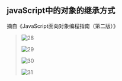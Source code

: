## javaScript中的对象的继承方式

摘自《JavaScript面向对象编程指南（第二版）》

> ![28](https://github.com/LQ55/notes/blob/master/%E4%BB%93%E5%BA%93%E5%9B%BE%E5%BA%93/28.png)
>
> ![29](https://github.com/LQ55/notes/blob/master/%E4%BB%93%E5%BA%93%E5%9B%BE%E5%BA%93/29.png)
>
> ![30](https://github.com/LQ55/notes/blob/master/%E4%BB%93%E5%BA%93%E5%9B%BE%E5%BA%93/30.jpg)
>
> ![31](https://github.com/LQ55/notes/blob/master/%E4%BB%93%E5%BA%93%E5%9B%BE%E5%BA%93/31.png)

